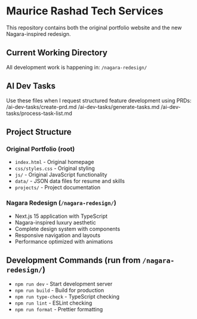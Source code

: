 # Maurice Rashad Tech Services

This repository contains both the original portfolio website and the new Nagara-inspired redesign.

## Current Working Directory
All development work is happening in: `/nagara-redesign/`

## AI Dev Tasks
Use these files when I request structured feature development using PRDs:
/ai-dev-tasks/create-prd.md
/ai-dev-tasks/generate-tasks.md
/ai-dev-tasks/process-task-list.md

## Project Structure

### Original Portfolio (root)
- `index.html` - Original homepage
- `css/styles.css` - Original styling  
- `js/` - Original JavaScript functionality
- `data/` - JSON data files for resume and skills
- `projects/` - Project documentation

### Nagara Redesign (`/nagara-redesign/`)
- Next.js 15 application with TypeScript
- Nagara-inspired luxury aesthetic
- Complete design system with components
- Responsive navigation and layouts
- Performance optimized with animations

## Development Commands (run from `/nagara-redesign/`)
- `npm run dev` - Start development server
- `npm run build` - Build for production
- `npm run type-check` - TypeScript checking
- `npm run lint` - ESLint checking
- `npm run format` - Prettier formatting